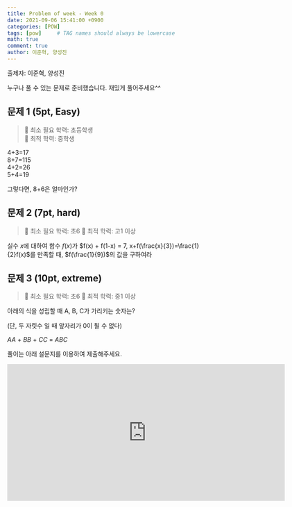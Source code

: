 ```yaml
---
title: Problem of week - Week 0
date: 2021-09-06 15:41:00 +0900
categories: [POW]
tags: [pow]     # TAG names should always be lowercase
math: true
comment: true
author: 이준혁, 양성진
---
```


출제자: 이준혁, 양성진  

누구나 풀 수 있는 문제로 준비했습니다. 재밌게 풀어주세요^^

## 문제 1 (5pt, Easy)

> 📙 최소 필요 학력: 초등학생  
> 📔 최적 학력: 중학생

4+3=17  
8+7=115  
4+2=26  
5+4=19  

그렇다면, 8+6은 얼마인가?

## 문제 2 (7pt, hard)

> 📙 최소 필요 학력: 초6
> 📔 최적 학력: 고1 이상

실수 $x$에 대하여 함수 $f(x)$가 $f(x) + f(1-x) = 7, x+f(\frac{x}{3})=\frac{1}{2}f(x)$를 만족할 때, $f(\frac{1}{9})$의 값을 구하여라

## 문제 3 (10pt, extreme)

> 📙 최소 필요 학력: 초6
> 📔 최적 학력: 중1 이상

아래의 식을 성립할 때 A, B, C가 가리키는 숫자는?

(단, 두 자릿수 일 때 앞자리가 0이 될 수 없다)

$AA$ + $BB$ + $CC$ = $ABC$

풀이는 아래 설문지를 이용하여 제출해주세요.

<iframe src="https://docs.google.com/forms/d/e/1FAIpQLSfE6yChjbi4lUS4khGkiIEN_Ymqp97xnTX_qNpoGBmQsUHN2Q/viewform?embedded=true" width="640" height="315" frameborder="0" marginheight="0" marginwidth="0">Loading…</iframe>
